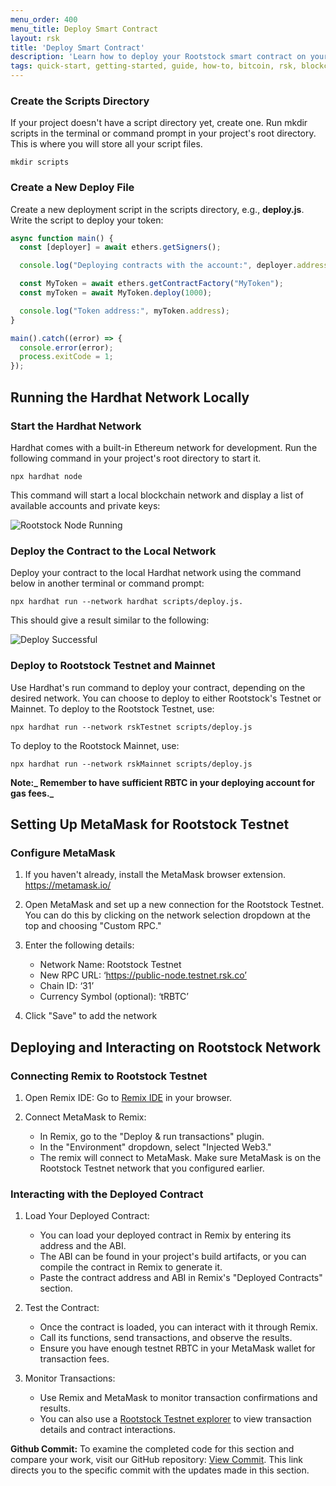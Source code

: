 ```yaml
---
menu_order: 400
menu_title: Deploy Smart Contract
layout: rsk
title: 'Deploy Smart Contract'
description: 'Learn how to deploy your Rootstock smart contract on your local environment and Rootstock Testnet and Mainnet'
tags: quick-start, getting-started, guide, how-to, bitcoin, rsk, blockchain
---
```


### Create the Scripts Directory

If your project doesn't have a script directory yet, create one. Run mkdir scripts in the terminal or command prompt in your project's root directory. This is where you will store all your script files.

```shell
mkdir scripts
```

### Create a New Deploy File

Create a new deployment script in the scripts directory, e.g., **deploy.js**.
Write the script to deploy your token:

```js
async function main() {
  const [deployer] = await ethers.getSigners();

  console.log("Deploying contracts with the account:", deployer.address);

  const MyToken = await ethers.getContractFactory("MyToken");
  const myToken = await MyToken.deploy(1000);

  console.log("Token address:", myToken.address);
}

main().catch((error) => {
  console.error(error);
  process.exitCode = 1;
});
```

## Running the Hardhat Network Locally

### Start the Hardhat Network

Hardhat comes with a built-in Ethereum network for development. Run the following command in your project's root directory to start it.

```shell
npx hardhat node
```

This command will start a local blockchain network and display a list of available accounts and private keys:

![Rootstock Node Running](/assets/img/guides/quickstart/hardhat/run-node.png)

### Deploy the Contract to the Local Network

Deploy your contract to the local Hardhat network using the command below in another terminal or command prompt:

```shell
npx hardhat run --network hardhat scripts/deploy.js.
```

This should give a result similar to the following:

![Deploy Successful](/assets/img/guides/quickstart/hardhat/deploy-success.png)

### Deploy to Rootstock Testnet and Mainnet

Use Hardhat's run command to deploy your contract, depending on the desired network. You can choose to deploy to either Rootstock's Testnet or Mainnet.
To deploy to the Rootstock Testnet, use:

```shell
npx hardhat run --network rskTestnet scripts/deploy.js
```

To deploy to the Rootstock Mainnet, use:

```shell
npx hardhat run --network rskMainnet scripts/deploy.js
```

**Note:_ Remember to have sufficient RBTC in your deploying account for gas fees._**

## Setting Up MetaMask for Rootstock Testnet

### Configure MetaMask

1. If you haven't already, install the MetaMask browser extension. https://metamask.io/
2. Open MetaMask and set up a new connection for the Rootstock Testnet. You can do this by clicking on the network selection dropdown at the top and choosing "Custom RPC."
3. Enter the following details:

   - Network Name: Rootstock Testnet
   - New RPC URL: ‘https://public-node.testnet.rsk.co’
   - Chain ID: ‘31’
   - Currency Symbol (optional): ‘tRBTC’
4. Click "Save" to add the network

## Deploying and Interacting on Rootstock Network

### Connecting Remix to Rootstock Testnet

1. Open Remix IDE: Go to [Remix IDE](https://remix.ethereum.org/) in your browser.
2. Connect MetaMask to Remix:

   - In Remix, go to the "Deploy & run transactions" plugin.
   - In the "Environment" dropdown, select "Injected Web3."
   - The remix will connect to MetaMask. Make sure MetaMask is on the Rootstock Testnet network that you configured earlier.

### Interacting with the Deployed Contract

1. Load Your Deployed Contract:

   - You can load your deployed contract in Remix by entering its address and the ABI.
   - The ABI can be found in your project's build artifacts, or you can compile the contract in Remix to generate it.
   - Paste the contract address and ABI in Remix's "Deployed Contracts" section.
2. Test the Contract:

   - Once the contract is loaded, you can interact with it through Remix.
   - Call its functions, send transactions, and observe the results.
   - Ensure you have enough testnet RBTC in your MetaMask wallet for transaction fees.
3. Monitor Transactions:

   - Use Remix and MetaMask to monitor transaction confirmations and results.
   - You can also use a [Rootstock Testnet explorer](https://explorer.testnet.rsk.co/) to view transaction details and contract interactions.

**Github Commit:** To examine the completed code for this section and compare your work, visit our GitHub repository: [View Commit](https://github.com/jesus-iov/rootstock-quick-start-guide/commit/846c60b867cd16541a40e9a57864a869004a0935). This link directs you to the specific commit with the updates made in this section.
